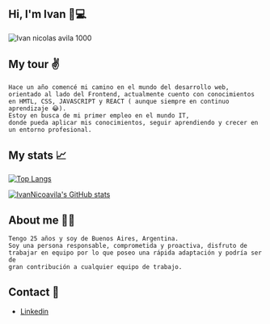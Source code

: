 ## Hi, I'm Ivan 👋:computer:

![Ivan nicolas avila 1000](https://user-images.githubusercontent.com/92653497/191421096-cce6e786-196b-4c02-b425-ef1983374b82.png)


## My tour :v:

    Hace un año comencé mi camino en el mundo del desarrollo web, 
    orientado al lado del Frontend, actualmente cuento con conocimientos
    en HMTL, CSS, JAVASCRIPT y REACT ( aunque siempre en continuo aprendizaje 😂).
    Estoy en busca de mi primer empleo en el mundo IT,
    donde pueda aplicar mis conocimientos, seguir aprendiendo y crecer en un entorno profesional.
    

## My stats :chart_with_upwards_trend:
 
 [![Top Langs](https://github-readme-stats.vercel.app/api/top-langs/?username=IvanNicoavila&layout=compact&theme=dark)](https://github.com/IvanNicoavila/github-readme-stats)
 
 [![IvanNicoavila's GitHub stats](https://github-readme-stats.vercel.app/api?username=IvanNicoavila&show_icons=true&theme=dark)](https://github.com/IvanNicoavila/github-readme-stats)
 

## About me 👨‍💻 

    Tengo 25 años y soy de Buenos Aires, Argentina.
    Soy una persona responsable, comprometida y proactiva, disfruto de
    trabajar en equipo por lo que poseo una rápida adaptación y podría ser de
    gran contribución a cualquier equipo de trabajo.
    
    
## Contact 📲 

- [Linkedin](https://www.linkedin.com/in/ivan-nicolas-avila-3ba5b2170/)
 
 
 
  
  

   
   

    
    
    

    

